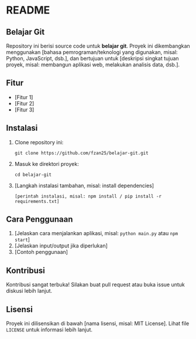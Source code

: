 # README

## Belajar Git

Repository ini berisi source code untuk **belajar git**. Proyek ini dikembangkan menggunakan [bahasa pemrograman/teknologi yang digunakan, misal: Python, JavaScript, dsb.], dan bertujuan untuk [deskripsi singkat tujuan proyek, misal: membangun aplikasi web, melakukan analisis data, dsb.].

## Fitur

- [Fitur 1]
- [Fitur 2]
- [Fitur 3]

## Instalasi

1. Clone repository ini:
   ```
   git clone https://github.com/fzan25/belajar-git.git
   ```
2. Masuk ke direktori proyek:
   ```
   cd belajar-git
   ```
3. [Langkah instalasi tambahan, misal: install dependencies]
   ```
   [perintah instalasi, misal: npm install / pip install -r requirements.txt]
   ```

## Cara Penggunaan

1. [Jelaskan cara menjalankan aplikasi, misal: `python main.py` atau `npm start`]
2. [Jelaskan input/output jika diperlukan]
3. [Contoh penggunaan]

## Kontribusi

Kontribusi sangat terbuka! Silakan buat pull request atau buka issue untuk diskusi lebih lanjut.

## Lisensi

Proyek ini dilisensikan di bawah [nama lisensi, misal: MIT License]. Lihat file `LICENSE` untuk informasi lebih lanjut.
